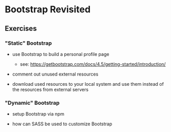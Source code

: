 # Bootstrap Revisited

## Exercises

### "Static" Bootstrap
- use Bootstrap to build a personal profile page
    
    - see: https://getbootstrap.com/docs/4.5/getting-started/introduction/

- comment out unused external resources

- download used resources to your local system and use them instead of the resources from external servers

### "Dynamic" Bootstrap

- setup Bootstrap via npm

- how can SASS be used to customize Bootstrap

